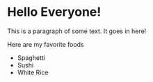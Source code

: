 # Hello Everyone!

This is a paragraph of some text. It goes in here! 

Here are my favorite foods

- Spaghetti
- Sushi
- White Rice